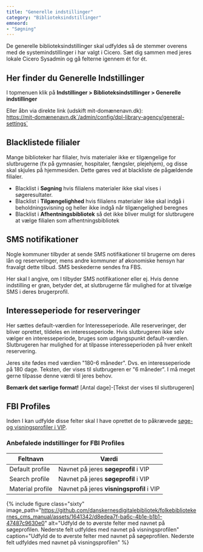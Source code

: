 ```yaml
---
title: "Generelle indstillinger"
category: "Biblioteksindstillinger"
emneord: 
- "Søgning"
---
```

De generelle biblioteksindstillinger skal udfyldes så de stemmer overens med de systemindstillinger i har valgt i Cicero. Sæt dig sammen med jeres lokale Cicero Sysadmin og gå felterne igennem ét for ét.

## Her finder du Generelle Indstillinger
I topmenuen klik på **Indstillinger > Biblioteksindstillinger > Generelle indstillinger**

Eller åbn via direkte link (udskift mit-domænenavn.dk):\
https://mit-domænenavn.dk`/admin/config/dpl-library-agency/general-settings`

## Blacklistede filialer
Mange biblioteker har filialer, hvis materialer ikke er tilgængelige for slutbrugerne (fx på gymnasier,
hospitaler, fængsler, plejehjem), og disse skal skjules på hjemmesiden. Dette gøres ved at blackliste
de pågældende filialer.

- Blacklist i **Søgning** hvis filialens materialer ikke skal vises i søgeresultater.
- Blacklist i **Tilgængelighhed** hvis filialens materialer ikke skal indgå  i beholdningsvisning og heller ikke indgå når tilgængelighed beregnes
- Blacklist i **Afhentningsbibliotek** så det ikke bliver muligt for slutbrugere at vælge filialen som afhentningsbibliotek 

## SMS notifikationer
Nogle kommuner tilbyder at sende SMS notifikationer til brugerne om deres lån og reserveringer, mens andre kommuner af økonomiske hensyn har fravalgt dette tilbud. SMS beskederne sendes fra FBS. 

Her skal I angive, om I tilbyder SMS notifikationer eller ej. Hvis denne indstilling er grøn, betyder det, at slutbrugerne får mulighed for at tilvælge SMS i deres brugerprofil.

## Interesseperiode for reserveringer
Her sættes default-værdien for Interesseperiode. Alle reserveringer, der bliver oprettet, tildeles en interesseperiode. Hvis slutbrugeren ikke selv vælger en interesseperiode, bruges som udgangspunkt default-værdien. Slutbrugeren har mulighed for at tilpasse interesseperioden på hver enkelt reservering. 

Jeres site fødes med værdien "180-6 måneder". Dvs. en interesseperiode på 180 dage. Teksten, der vises til slutbrugeren er "6 måneder".
I må meget gerne tilpasse denne værdi til jeres behov.

**Bemærk det særlige format!** [Antal dage]-[Tekst der vises til slutbrugeren]


## FBI Profiles
Inden I kan udfylde disse felter skal I have oprettet de to påkrævede [søge- og visningsprofiler i VIP](/bliv-klar-til-folkebibliotekernes-cms/10vip-profiler/). 

### Anbefalede indstillinger for FBI Profiles

|Feltnavn|Værdi|
|---|---|
|Default profile|Navnet på jeres **søgeprofil** i VIP|
|Search profile|Navnet på jeres **søgeprofil** i VIP|
|Material profile|Navnet på jeres **visningsprofil** i VIP|

{% include figure class="sixty" image_path="https://github.com/danskernesdigitalebibliotek/folkebibliotekernes_cms_manual/assets/1641342/d8edea7f-ba6c-4b1e-b1b1-47487c9630e0" alt="Udfyld de to øverste felter med navnet på søgeprofilen. Nederste felt udfyldes med navnet på visningsprofilen" caption="Udfyld de to øverste felter med navnet på søgeprofilen. Nederste felt udfyldes med navnet på visningsprofilen" %} 


